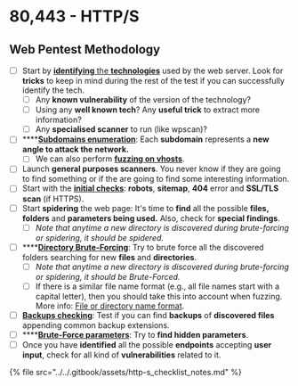 # 80,443 - HTTP/S

## Web Pentest Methodology

* [ ] Start by [**identifying** the **technologies**](web-reconnaissance/fingerprint.md#identify-technologies) used by the web server. Look for **tricks** to keep in mind during the rest of the test if you can successfully identify the tech.
  * [ ] Any **known vulnerability** of the version of the technology?
  * [ ] Using any **well known tech**? Any **useful trick** to extract more information?
  * [ ] Any **specialised scanner** to run (like wpscan)?
* [ ] ****[**Subdomains enumeration**](web-reconnaissance/subdomains-enumeration/): Each **subdomain** represents a **new angle to attack the network.**
  * [ ] We can also perform [**fuzzing on vhosts**](web-reconnaissance/virtual-host-fuzzing.md).
* [ ] Launch **general purposes scanners**. You never know if they are going to find something or if the are going to find some interesting information.
* [ ] Start with the [**initial checks**](web-reconnaissance/fingerprint.md#initial-checks): **robots**, **sitemap**, **404** error and **SSL/TLS scan** (if HTTPS).
* [ ] Start **spidering** the web page: It's time to **find** all the possible **files, folders** and **parameters being used.** Also, check for **special findings**.
  * [ ] _Note that anytime a new directory is discovered during brute-forcing or spidering, it should be spidered._
* [ ] ****[**Directory Brute-Forcing**](web-reconnaissance/fuzzing.md#essentials): Try to brute force all the discovered folders searching for new **files** and **directories**.
  * [ ] _Note that anytime a new directory is discovered during brute-forcing or spidering, it should be Brute-Forced._
  * [ ] If there is a similar file name format (e.g., all file names start with a capital letter), then you should take this into account when fuzzing. More info: [File or directory name format](web-reconnaissance/fuzzing.md#file-or-directory-name-format).
* [ ] [**Backups checking**](web-reconnaissance/fuzzing.md#backups-checking): Test if you can find **backups** of **discovered files** appending common backup extensions.&#x20;
* [ ] ****[**Brute-Force parameters**](web-reconnaissance/fuzzing.md#parameters-or-data-get-post): Try to **find hidden parameters**.
* [ ] Once you have **identified** all the possible **endpoints** accepting **user input**, check for all kind of **vulnerabilities** related to it.

{% file src="../../.gitbook/assets/http-s_checklist_notes.md" %}
